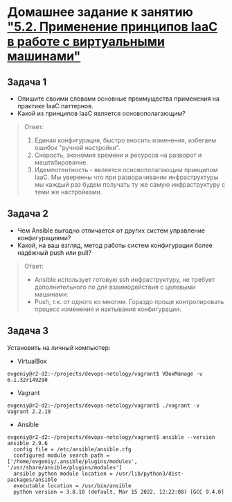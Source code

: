 
# Домашнее задание к занятию ["5.2. Применение принципов IaaC в работе с виртуальными машинами"](https://github.com/netology-code/virt-homeworks/tree/virt-11/05-virt-02-iaac)

## Задача 1

- Опишите своими словами основные преимущества применения на практике IaaC паттернов.
- Какой из принципов IaaC является основополагающим?

> Ответ:  
>1. Единая конфигурация, быстро вносить изменения, избегаем ошибок "ручной настройки".
>2. Скорость, экономия времени и ресурсов на разворот и маштабирование.
>3. Идемпотентность - является основополагающим принципом IaaC. Мы уверенны что при разворачивании инфраструктуры мы каждый раз будем получать ту же самую инфраструктуру с теми же настройками.


## Задача 2

- Чем Ansible выгодно отличается от других систем управление конфигурациями?
- Какой, на ваш взгляд, метод работы систем конфигурации более надёжный push или pull?

> Ответ:
>- Ansible использует готовую ssh инфраструктуру, не требует дополнительного по для взаимодействия с целевыми машинами.
>- Push, т.к. от одного ко многим. Гораздо проще контролировать процесс изменения и нактывания конфигурации. 


## Задача 3

Установить на личный компьютер:

- VirtualBox
```
evgeniy@r2-d2:~/projects/devops-netology/vagrant$ VBoxManage -v
6.1.32r149290
```
- Vagrant
```
evgeniy@r2-d2:~/projects/devops-netology/vagrant$ ./vagrant -v
Vagrant 2.2.19
```
- Ansible
```
evgeniy@r2-d2:~/projects/devops-netology/vagrant$ ansible --version
ansible 2.9.6
  config file = /etc/ansible/ansible.cfg
  configured module search path = ['/home/evgeniy/.ansible/plugins/modules', '/usr/share/ansible/plugins/modules']
  ansible python module location = /usr/lib/python3/dist-packages/ansible
  executable location = /usr/bin/ansible
  python version = 3.8.10 (default, Mar 15 2022, 12:22:08) [GCC 9.4.0]
```
